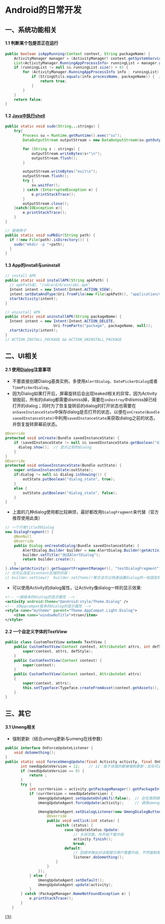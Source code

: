 # Android的日常开发
## 一、系统功能相关
#### 1.1 判断某个包是否正在运行
```java
public boolean isAppRunning(Context context, String packageName) {
    ActivityManager manager = (ActivityManager) context.getSystemService(Context.ACTIVITY_SERVICE);
    List<ActivityManager.RunningAppProcessInfo> runningList = manager.getRunningAppProcesses();
    if (runningList != null && runningList.size() > 0) {
        for (ActivityManager.RunningAppProcessInfo info : runningList) {
            if (StringUtils.equals(info.processName, packageName)) {  // 注：StringUtils为apache的commons库中工具类
                return true;
            }
        }
    }
    return false;
}
```
#### 1.2 [Java中执行shell][2]
```java
public static void sudo(String...strings) {
    try{
        Process su = Runtime.getRuntime().exec("su");
        DataOutputStream outputStream = new DataOutputStream(su.getOutputStream());

        for (String s : strings) {
            outputStream.writeBytes(s+"\n");
            outputStream.flush();
        }

        outputStream.writeBytes("exit\n");
        outputStream.flush();
        try {
            su.waitFor();
        } catch (InterruptedException e) {
            e.printStackTrace();
        }
        outputStream.close();
    }catch(IOException e){
        e.printStackTrace();
    }
}

// 使用例子
public static void suMkDir(String path) {
  if (!new File(path).isDirectory()) {
    sudo("mkdir -p "+path);
  }
}
```

#### 1.3 App的install与uninstall
```java
// install APK
public static void installAPK(String apkPath) {
  // apkPath如: "/sdcard/0/xxx/abc.apk"
  Intent intent = new Intent(Intent.ACTION_VIEW);
  intent.setDataAndType(Uri.fromFile(new File(apkPath)), "application/vnd.android.package-archive");
  startActivity(intent);
}

// uninstall APK
public static void uninstallAPK(String packageName) {
  Intent intent = new Intent(Intent.ACTION_DELETE, 
                      Uri.fromParts("package", packageName, null));
  startActivity(intent);
}
// ACTION_INSTALL_PACKAGE && ACTION_UNINSTALL_PACKAGE
```




## 二、UI相关
#### 2.1 使用[Dialog][1]注意事项
* 不要直接创建Dialog基类实例，多使用`AlertDialog`、`DatePickerDialog`或者`TimePickerDialog`。
* 因为Dialog如果打开后，屏幕旋转后会出现leaked相关的异常，因为Activity销毁前，所有的dialog都需要dismiss掉，需要在`onDestroy`中dismiss掉已经打开的dialog；同时为了恢复旋转前的dialog的打开状态也需要在`onSaveInstanceState`中保存dialog是否打开的状态，以便在`onCreate(Bundle savedInstanceState)`中利用`savedInstanceState`来获取dialog之前的状态，并恢复旋转屏幕前状态。
```java
@Override
protected void onCreate(Bundle savedInstanceState) {
    if (savedInstanceState != null && savedInstanceState.getBoolean("dialog_state")) {
      dialog.show();  // 显示之前的dialog
    }
}
@Override
protected void onSaveInstanceState(Bundle outState) {
    super.onSaveInstanceState(outState);
    if(dialog != null && dialog.isShowing()) {
        outState.putBoolean("dialog_state", true);
    }
    else {
        outState.putBoolean("dialog_state", false);
    }
}
```
* 上面的几种dialog使用都比较麻烦，最好都改用`DialogFragment`来代替（官方推荐使用此类）
```java
// 一个只有title的dialog
new DialogFragment() {
    @NonNull
    @Override
    public Dialog onCreateDialog(Bundle savedInstanceState) {
        AlertDialog.Builder builder = new AlertDialog.Builder(getActivity());
        builder.setTitle("测试AlertDialog");
        return builder.create();
    }
}.show(getActivity().getSupportFragmentManager(), "testDialogFragment");
// 也可以自定义content区域的内容：
// builder.setView()  builder.setItems()等方法可以快速设置dialog的一些固定样式内容
```

* 可以使用Activity的dialog属性，让Activity像dialog一样的显示效果: 
```xml
<!-- 一般版本的dialog的显示属性 -->
<activity android:theme="@android:style/Theme.Dialog" />
<!-- 对Appcompat版本的dialog的显示属性 -->
<style name="mytheme" parent="Theme.AppCompat.Light.Dialog">
    <item name="windowNoTitle">true</item>
</style>
```

#### 2.2 一个自定义字体的TextView
```java
public class CustomTextView extends TextView {
    public CustomTextView(Context context, AttributeSet attrs, int defStyle) {
        super(context, attrs, defStyle);
    }
    public CustomTextView(Context context) {
        super(context);
    }
    public CustomTextView(Context context, AttributeSet attrs)
    {
        super(context, attrs);
        this.setTypeface(Typeface.createFromAsset(context.getAssets(), "fonts/xxx.TTF")); // 字体是放在assert/fonts目录中的
    }
}
```






## 三、其它
#### 3.1 Umeng相关
* 强制更新（结合umeng更新与umeng在线参数）
```java
public interface OnForceUpdateListener {
    void doSomething();
}
public static void foreceUmengUpdate(final Activity activity, final OnForceUpdateListener listener) {
       int needUpdateVersion = 12;    // 12：低于该值的都被强制更新；实际可通过umeng在线参数获取其数值
       if (needUpdateVersion == 0) {
           return ;
       }
       try {
           int currVersion = activity.getPackageManager().getPackageInfo(activity.getPackageName(), 0).versionCode;
           if (currVersion < needUpdateVersion) {
               UmengUpdateAgent.setUpdateOnlyWifi(false);  // 在任意网络环境下都进行更新自动提醒
               UmengUpdateAgent.forceUpdate(activity);     // 调用umeng更新接口

               UmengUpdateAgent.setDialogListener(new UmengDialogButtonListener() {
                   @Override
                   public void onClick(int status) {
                       switch (status) {
                           case UpdateStatus.Update:
                               // 关闭页面，并开始下载升级
                               activity.finish();
                               break;
                           default:
                               // 回调中弹出对话框提示用户需要升级，不然强制用户退出
                               listener.doSomething();
                       }
                   }
               });
           } else {
               UmengUpdateAgent.setDefault();
               UmengUpdateAgent.update(activity);
           }
       } catch (PackageManager.NameNotFoundException e) {
           e.printStackTrace();
       }
   }
```








[1]:http://developer.android.com/guide/topics/ui/dialogs.html
[2]:http://stackoverflow.com/questions/20932102/execute-shell-command-from-android/26654728#26654728
[3]:
